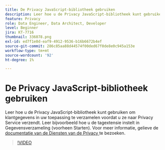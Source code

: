 ```yaml
---
title: De Privacy JavaScript-bibliotheek gebruiken
description: Leer hoe u de Privacy JavaScript-bibliotheek kunt gebruiken om klantgegevens in uw toepassing te verzamelen voordat u ze naar Privacy Service verzendt. Leer bijvoorbeeld hoe u de tagextensie instelt in Gegevensverzameling (voorheen Starten).
feature: Privacy
role: Data Engineer, Data Architect, Developer
level: Beginner
jira: KT-7716
thumbnail: 336078.png
exl-id: ed7f1e0d-eaf9-4912-9536-b16b6672b4ef
source-git-commit: 286c85aa88d44574f00ded67f0de8e0c945a153e
workflow-type: tm+mt
source-wordcount: '92'
ht-degree: 1%

---
```



# De Privacy JavaScript-bibliotheek gebruiken

Leer hoe u de Privacy JavaScript-bibliotheek kunt gebruiken om klantgegevens in uw toepassing te verzamelen voordat u ze naar Privacy Service verzendt. Leer bijvoorbeeld hoe u de tagextensie instelt in Gegevensverzameling (voorheen Starten). Voor meer informatie, gelieve de [ documentatie van de Diensten van de Privacy ](https://experienceleague.adobe.com/docs/experience-platform/privacy/home.html?lang=nl) te bezoeken.

>[!VIDEO](https://video.tv.adobe.com/v/3452084?learn=on&enablevpops&captions=dut)
